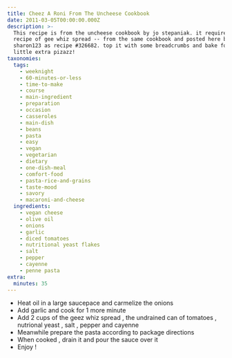 ```yaml
---
title: Cheez A Roni From The Uncheese Cookbook
date: 2011-03-05T00:00:00.000Z
description: >-
  This recipe is from the uncheese cookbook by jo stepaniak. it requires one
  recipe of gee whiz spread -- from the same cookbook and posted here by
  sharon123 as recipe #326682. top it with some breadcrumbs and bake for a
  little extra pizazz!
taxonomies:
  tags:
    - weeknight
    - 60-minutes-or-less
    - time-to-make
    - course
    - main-ingredient
    - preparation
    - occasion
    - casseroles
    - main-dish
    - beans
    - pasta
    - easy
    - vegan
    - vegetarian
    - dietary
    - one-dish-meal
    - comfort-food
    - pasta-rice-and-grains
    - taste-mood
    - savory
    - macaroni-and-cheese
  ingredients:
    - vegan cheese
    - olive oil
    - onions
    - garlic
    - diced tomatoes
    - nutritional yeast flakes
    - salt
    - pepper
    - cayenne
    - penne pasta
extra:
  minutes: 35
---
```

 - Heat oil in a large saucepace and carmelize the onions
 - Add garlic and cook for 1 more minute
 - Add 2 cups of the geez whiz spread , the undrained can of tomatoes , nutrional yeast , salt , pepper and cayenne
 - Meanwhile prepare the pasta according to package directions
 - When cooked , drain it and pour the sauce over it
 - Enjoy !
